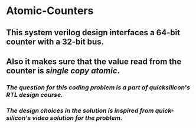 # Atomic-Counters

## This system verilog design interfaces a 64-bit counter with a 32-bit bus.
## Also it makes sure that the value read from the counter is _single copy atomic_.


### _The question for this coding problem is a part of quicksilicon's RTL design course._
### _The design choices in the solution is inspired from quick-silicon's video solution for the problem._
